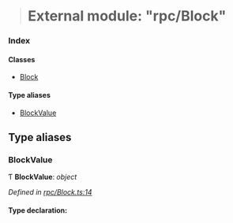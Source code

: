 > # External module: "rpc/Block"

### Index

#### Classes

* [Block](../classes/_rpc_block_.block.md)

#### Type aliases

* [BlockValue](_rpc_block_.md#blockvalue)

## Type aliases

###  BlockValue

Ƭ **BlockValue**: *object*

*Defined in [rpc/Block.ts:14](https://github.com/polkadot-js/api/blob/9abbaab/packages/types/src/rpc/Block.ts#L14)*

#### Type declaration: